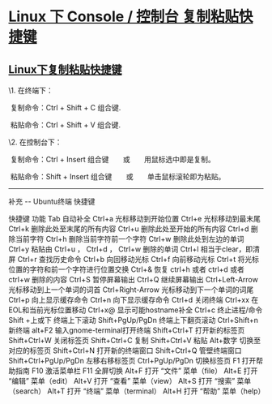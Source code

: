 # [Linux 下 Console / 控制台 复制粘贴快捷键](https://www.cnblogs.com/bluestorm/p/5838794.html)

## [Linux下复制粘贴快捷键](http://www.cnblogs.com/xiehy/archive/2010/09/21/1832543.html)

 \1. 在终端下：

​     复制命令：Ctrl + Shift + C 组合键.

​     粘贴命令：Ctrl + Shift + V 组合键.

 

 \2. 在控制台下：

​     复制命令：Ctrl + Insert 组合键　　或　　用鼠标选中即是复制。

​     粘贴命令：Shift + Insert 组合键　　或　　单击鼠标滚轮即为粘贴。

 

------

补充 -- Ubuntu终端 快捷键

 

快捷键 功能 
Tab 自动补全 
Ctrl+a 光标移动到开始位置 
Ctrl+e 光标移动到最末尾 
Ctrl+k 删除此处至末尾的所有内容 
Ctrl+u 删除此处至开始的所有内容 
Ctrl+d 删除当前字符 
Ctrl+h 删除当前字符前一个字符 
Ctrl+w 删除此处到左边的单词 
Ctrl+y 粘贴由 Ctrl+u ， Ctrl+d ， Ctrl+w 删除的单词 
Ctrl+l 相当于clear，即清屏 
Ctrl+r 查找历史命令 
Ctrl+b 向回移动光标 
Ctrl+f 向前移动光标 
Ctrl+t 将光标位置的字符和前一个字符进行位置交换 
Ctrl+& 恢复 ctrl+h 或者 ctrl+d 或者 ctrl+w 删除的内容 
Ctrl+S 暂停屏幕输出 
Ctrl+Q 继续屏幕输出 
Ctrl+Left-Arrow 光标移动到上一个单词的词首 
Ctrl+Right-Arrow 光标移动到下一个单词的词尾 
Ctrl+p 向上显示缓存命令 
Ctrl+n 向下显示缓存命令 
Ctrl+d 关闭终端 
Ctrl+xx 在EOL和当前光标位置移动 
Ctrl+x@ 显示可能hostname补全 
Ctrl+c 终止进程/命令 
Shift +上或下 终端上下滚动 
Shift+PgUp/PgDn 终端上下翻页滚动 
Ctrl+Shift+n 新终端 
alt+F2 输入gnome-terminal打开终端 
Shift+Ctrl+T 打开新的标签页 
Shift+Ctrl+W 关闭标签页 
Shift+Ctrl+C 复制 
Shift+Ctrl+V 粘贴 
Alt+数字 切换至对应的标签页 
Shift+Ctrl+N 打开新的终端窗口 
Shift+Ctrl+Q 管壁终端窗口 
Shift+Ctrl+PgUp/PgDn 左移右移标签页 
Ctrl+PgUp/PgDn 切换标签页 
F1 打开帮助指南 
F10 激活菜单栏 
F11 全屏切换 
Alt+F 打开 “文件” 菜单（file） 
Alt+E 打开 “编辑” 菜单（edit） 
Alt+V 打开 “查看” 菜单（view） 
Alt+S 打开 “搜索” 菜单（search） 
Alt+T 打开 “终端” 菜单（terminal） 
Alt+H 打开 “帮助” 菜单（help）